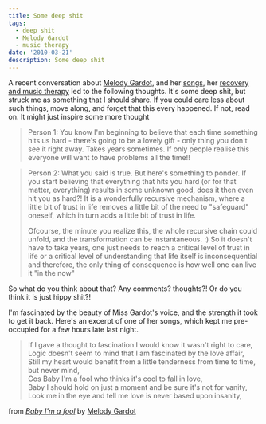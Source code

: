 ```yaml
---
title: Some deep shit
tags:
  - deep shit
  - Melody Gardot
  - music therapy
date: '2010-03-21'
description: Some deep shit
---
```


A recent conversation about [Melody Gardot][0], and her [songs][1], her [recovery and music therapy][2] led to the following thoughts. It's some deep shit, but struck me as something that I should share. If you could care less about such things, move along, and forget that this every happened. If not, read on. It might just inspire some more thought

> Person 1: You know I'm beginning to believe that each time something hits us hard - there's going to be a lovely gift - only thing you don't see it right away. Takes years sometimes. If only people realise this everyone will want to have problems all the time!!

> Person 2: What you said is true. But here's something to ponder. If you start believing that everything that hits you hard (or for that matter, everything) results in some unknown good, does it then even hit you as hard?! It is a wonderfully recursive mechanism, where a little bit of trust in life removes a little bit of the need to "safeguard" oneself, which in turn adds a little bit of trust in life.
> 
> Ofcourse, the minute you realize this, the whole recursive chain could unfold, and the transformation can be instantaneous. :) So it doesn't have to take years, one just needs to reach a critical level of trust in life or a critical level of understanding that life itself is inconsequential and therefore, the only thing of consequence is how well one can live it "in the now"

So what do you think about that? Any comments? thoughts?! Or do you think it is just hippy shit?!

I'm fascinated by the beauty of Miss Gardot's voice, and the strength it took to get it back. Here's an excerpt of one of her songs, which kept me pre-occupied for a few hours late last night.

> If I gave a thought to fascination I would know it wasn't right to care,  
> Logic doesn't seem to mind that I am fascinated by the love affair,  
> Still my heart would benefit from a little tenderness from time to time, but never mind,  
> Cos Baby I'm a fool who thinks it's cool to fall in love,  
> Baby I should hold on just a moment and be sure it's not for vanity,  
> Look me in the eye and tell me love is never based upon insanity,

from [_Baby I'm a fool_][3] by [Melody Gardot][3]



[0]: http://www.melodygardot.com/
[1]: http://en.wikipedia.org/wiki/Melody_Gardot#Discography
[2]: http://en.wikipedia.org/wiki/Melody_Gardot#Accident
[3]: http://itunes.apple.com/ca/album/baby-im-a-fool/id312917804?i=312917838
